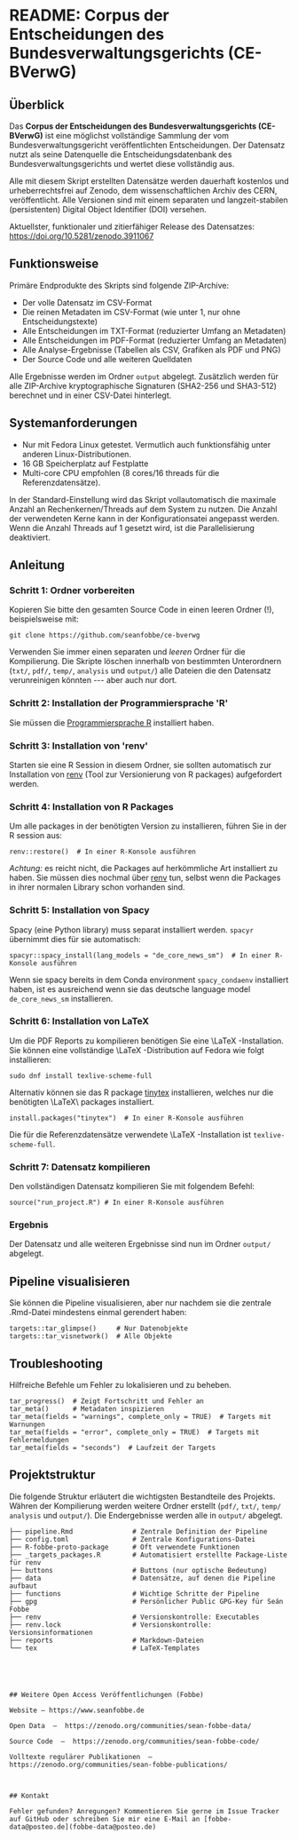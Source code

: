 
# README: Corpus der Entscheidungen des Bundesverwaltungsgerichts (CE-BVerwG)


## Überblick

Das **Corpus der Entscheidungen des Bundesverwaltungsgerichts (CE-BVerwG)** ist eine möglichst vollständige Sammlung der vom Bundesverwaltungsgericht veröffentlichten Entscheidungen. Der Datensatz nutzt als seine Datenquelle die Entscheidungsdatenbank des Bundesverwaltungsgerichts und wertet diese vollständig aus.

Alle mit diesem Skript erstellten Datensätze werden dauerhaft kostenlos und urheberrechtsfrei auf Zenodo, dem wissenschaftlichen Archiv des CERN, veröffentlicht. Alle Versionen sind mit einem separaten und langzeit-stabilen (persistenten) Digital Object Identifier (DOI) versehen.

Aktuellster, funktionaler und zitierfähiger Release des Datensatzes: https://doi.org/10.5281/zenodo.3911067



## Funktionsweise

Primäre Endprodukte des Skripts sind folgende ZIP-Archive:
 
- Der volle Datensatz im CSV-Format
- Die reinen Metadaten im CSV-Format (wie unter 1, nur ohne Entscheidungstexte)
- Alle Entscheidungen im TXT-Format (reduzierter Umfang an Metadaten)
- Alle Entscheidungen im PDF-Format (reduzierter Umfang an Metadaten)
- Alle Analyse-Ergebnisse (Tabellen als CSV, Grafiken als PDF und PNG)
- Der Source Code und alle weiteren Quelldaten

Alle Ergebnisse werden im Ordner `output` abgelegt. Zusätzlich werden für alle ZIP-Archive kryptographische Signaturen (SHA2-256 und SHA3-512) berechnet und in einer CSV-Datei hinterlegt. 


## Systemanforderungen

- Nur mit Fedora Linux getestet. Vermutlich auch funktionsfähig unter anderen Linux-Distributionen.
- 16 GB Speicherplatz auf Festplatte
- Multi-core CPU empfohlen (8 cores/16 threads für die Referenzdatensätze). 


In der Standard-Einstellung wird das Skript vollautomatisch die maximale Anzahl an Rechenkernen/Threads auf dem System zu nutzen. Die Anzahl der verwendeten Kerne kann in der Konfigurationsatei angepasst werden. Wenn die Anzahl Threads auf 1 gesetzt wird, ist die Parallelisierung deaktiviert.



## Anleitung


### Schritt 1: Ordner vorbereiten

Kopieren Sie bitte den gesamten Source Code in einen leeren Ordner (!), beispielsweise mit:

```
git clone https://github.com/seanfobbe/ce-bverwg
```

Verwenden Sie immer einen separaten und *leeren* Ordner für die Kompilierung. Die Skripte löschen innerhalb von bestimmten Unterordnern (`txt/`, `pdf/`, `temp/`, `analysis` und `output/`) alle Dateien die den Datensatz verunreinigen könnten --- aber auch nur dort.



### Schritt 2: Installation der Programmiersprache 'R'

Sie müssen die [Programmiersprache R](https://www.r-project.org/) installiert haben.





### Schritt 3: Installation von 'renv'

Starten sie eine R Session in diesem Ordner, sie sollten automatisch zur Installation von [renv](https://rstudio.github.io/renv/articles/renv.html) (Tool zur Versionierung von R packages) aufgefordert werden.





### Schritt 4: Installation von R Packages

Um alle packages in der benötigten Version zu installieren, führen Sie in der R session aus:

```
renv::restore()  # In einer R-Konsole ausführen
```

*Achtung:* es reicht nicht, die Packages auf herkömmliche Art installiert zu haben. Sie müssen dies nochmal über [renv](https://rstudio.github.io/renv/articles/renv.html) tun, selbst wenn die Packages in ihrer normalen Library schon vorhanden sind.




### Schritt 5: Installation von Spacy

Spacy (eine Python library) muss separat installiert werden. `spacyr` übernimmt dies für sie automatisch:

```
spacyr::spacy_install(lang_models = "de_core_news_sm")  # In einer R-Konsole ausführen
```

Wenn sie spacy bereits in dem Conda environment `spacy_condaenv` installiert haben, ist es ausreichend wenn sie das deutsche language model `de_core_news_sm` installieren.




### Schritt 6: Installation von LaTeX

Um die PDF Reports zu kompilieren benötigen Sie eine \LaTeX -Installation. Sie können eine vollständige \LaTeX -Distribution auf Fedora wie folgt installieren:

```
sudo dnf install texlive-scheme-full
```

Alternativ können sie das R package [tinytex](https://yihui.org/tinytex/) installieren, welches nur die benötigten \LaTeX\ packages installiert.

```
install.packages("tinytex")  # In einer R-Konsole ausführen
```

Die für die Referenzdatensätze verwendete \LaTeX -Installation ist `texlive-scheme-full`.





### Schritt 7: Datensatz kompilieren

Den vollständigen Datensatz kompilieren Sie mit folgendem Befehl:

```
source("run_project.R") # In einer R-Konsole ausführen
```



### Ergebnis

Der Datensatz und alle weiteren Ergebnisse sind nun im Ordner `output/` abgelegt.





## Pipeline visualisieren

Sie können die Pipeline visualisieren, aber nur nachdem sie die zentrale .Rmd-Datei mindestens einmal gerendert haben:

```
targets::tar_glimpse()     # Nur Datenobjekte
targets::tar_visnetwork()  # Alle Objekte
```





## Troubleshooting

Hilfreiche Befehle um Fehler zu lokalisieren und zu beheben.

```
tar_progress()  # Zeigt Fortschritt und Fehler an
tar_meta()      # Metadaten inspizieren
tar_meta(fields = "warnings", complete_only = TRUE)  # Targets mit Warnungen
tar_meta(fields = "error", complete_only = TRUE)  # Targets mit Fehlermeldungen
tar_meta(fields = "seconds")  # Laufzeit der Targets
```





## Projektstruktur

Die folgende Struktur erläutert die wichtigsten Bestandteile des Projekts. Währen der Kompilierung werden weitere Ordner erstellt (`pdf/`, `txt/`, `temp/` `analysis` und `output/`). Die Endergebnisse werden alle in `output/` abgelegt.

 
``` 
├── pipeline.Rmd               # Zentrale Definition der Pipeline
├── config.toml                # Zentrale Konfigurations-Datei
├── R-fobbe-proto-package      # Oft verwendete Funktionen 
├── _targets_packages.R        # Automatisiert erstellte Package-Liste für renv
├── buttons                    # Buttons (nur optische Bedeutung)
├── data                       # Datensätze, auf denen die Pipeline aufbaut
├── functions                  # Wichtige Schritte der Pipeline
├── gpg                        # Persönlicher Public GPG-Key für Seán Fobbe
├── renv                       # Versionskontrolle: Executables
├── renv.lock                  # Versionskontrolle: Versionsinformationen
├── reports                    # Markdown-Dateien
└── tex                        # LaTeX-Templates




 
## Weitere Open Access Veröffentlichungen (Fobbe)

Website — https://www.seanfobbe.de

Open Data  —  https://zenodo.org/communities/sean-fobbe-data/

Source Code  —  https://zenodo.org/communities/sean-fobbe-code/

Volltexte regulärer Publikationen  —  https://zenodo.org/communities/sean-fobbe-publications/



## Kontakt

Fehler gefunden? Anregungen? Kommentieren Sie gerne im Issue Tracker auf GitHub oder schreiben Sie mir eine E-Mail an [fobbe-data@posteo.de](fobbe-data@posteo.de)
